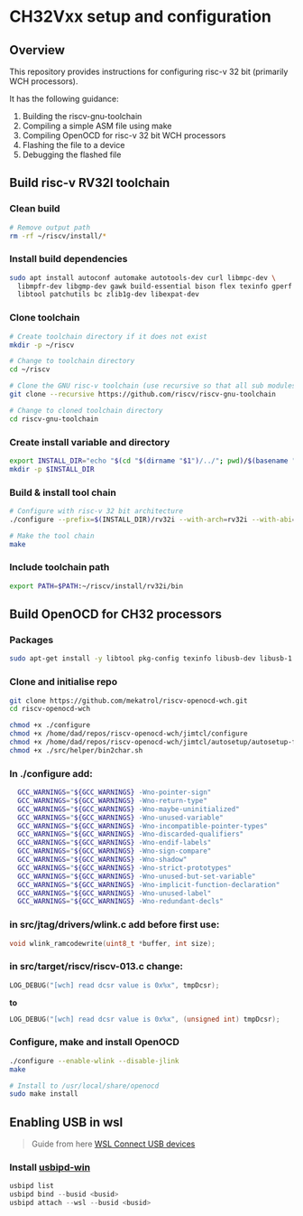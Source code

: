 # CH32Vxx setup and configuration

## Overview

This repository provides instructions for configuring risc-v 32 bit (primarily WCH processors). 

It has the following guidance:

1. Building the riscv-gnu-toolchain
2. Compiling a simple ASM file using make
3. Compiling OpenOCD for risc-v 32 bit WCH processors
3. Flashing the file to a device
4. Debugging the flashed file 

## Build risc-v RV32I toolchain

### Clean build

```bash
# Remove output path
rm -rf ~/riscv/install/*
```

### Install build dependencies
```bash
sudo apt install autoconf automake autotools-dev curl libmpc-dev \
  libmpfr-dev libgmp-dev gawk build-essential bison flex texinfo gperf \
  libtool patchutils bc zlib1g-dev libexpat-dev
```

### Clone toolchain
```bash
# Create toolchain directory if it does not exist
mkdir -p ~/riscv

# Change to toolchain directory
cd ~/riscv

# Clone the GNU risc-v toolchain (use recursive so that all sub modules are fetched during clone)
git clone --recursive https://github.com/riscv/riscv-gnu-toolchain

# Change to cloned toolchain directory
cd riscv-gnu-toolchain
```

### Create install variable and directory
```bash
export INSTALL_DIR="echo "$(cd "$(dirname "$1")/../"; pwd)/$(basename "$1")install""
mkdir -p $INSTALL_DIR
```

### Build & install tool chain
```bash
# Configure with risc-v 32 bit architecture
./configure --prefix=$(INSTALL_DIR)/rv32i --with-arch=rv32i --with-abi=ilp32

# Make the tool chain
make
```

### Include toolchain path
```bash
export PATH=$PATH:~/riscv/install/rv32i/bin
```

## Build OpenOCD for CH32 processors

### Packages

```bash
sudo apt-get install -y libtool pkg-config texinfo libusb-dev libusb-1.0.0-dev libftdi-dev autoconf
```

### Clone and initialise repo
```bash
git clone https://github.com/mekatrol/riscv-openocd-wch.git
cd riscv-openocd-wch

chmod +x ./configure
chmod +x /home/dad/repos/riscv-openocd-wch/jimtcl/configure
chmod +x /home/dad/repos/riscv-openocd-wch/jimtcl/autosetup/autosetup-find-tclsh
chmod +x ./src/helper/bin2char.sh
```

### In ./configure add:

```bash
  GCC_WARNINGS="${GCC_WARNINGS} -Wno-pointer-sign"  
  GCC_WARNINGS="${GCC_WARNINGS} -Wno-return-type"  
  GCC_WARNINGS="${GCC_WARNINGS} -Wno-maybe-uninitialized"  
  GCC_WARNINGS="${GCC_WARNINGS} -Wno-unused-variable"  
  GCC_WARNINGS="${GCC_WARNINGS} -Wno-incompatible-pointer-types"  
  GCC_WARNINGS="${GCC_WARNINGS} -Wno-discarded-qualifiers"  
  GCC_WARNINGS="${GCC_WARNINGS} -Wno-endif-labels"  
  GCC_WARNINGS="${GCC_WARNINGS} -Wno-sign-compare"  
  GCC_WARNINGS="${GCC_WARNINGS} -Wno-shadow"  
  GCC_WARNINGS="${GCC_WARNINGS} -Wno-strict-prototypes"  
  GCC_WARNINGS="${GCC_WARNINGS} -Wno-unused-but-set-variable"  
  GCC_WARNINGS="${GCC_WARNINGS} -Wno-implicit-function-declaration"  
  GCC_WARNINGS="${GCC_WARNINGS} -Wno-unused-label"  
  GCC_WARNINGS="${GCC_WARNINGS} -Wno-redundant-decls"  
```

### in src/jtag/drivers/wlink.c add before first use:

```c
void wlink_ramcodewrite(uint8_t *buffer, int size);
```

### in src/target/riscv/riscv-013.c change:
```c
LOG_DEBUG("[wch] read dcsr value is 0x%x", tmpDcsr);
```
**to**
```c
LOG_DEBUG("[wch] read dcsr value is 0x%x", (unsigned int) tmpDcsr);
```

### Configure, make and install OpenOCD

```bash
./configure --enable-wlink --disable-jlink
make

# Install to /usr/local/share/openocd
sudo make install
```

## Enabling USB in wsl

> Guide from here [WSL Connect USB devices](https://learn.microsoft.com/en-us/windows/wsl/connect-usb)  

### Install [usbipd-win](https://github.com/dorssel/usbipd-win)

```powershell
usbipd list
usbipd bind --busid <busid>
usbipd attach --wsl --busid <busid>
```
